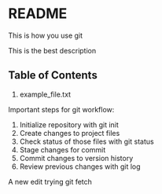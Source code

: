 # README #

This is how you use git

This is the best description 

## Table of Contents

1. example_file.txt

Important steps for git workflow:

1. Initialize repository with git init
2. Create changes to project files
3. Check status of those files with git status
4. Stage changes for commit
5. Commit changes to version history
6. Review previous changes with git log


A new edit
trying git fetch
